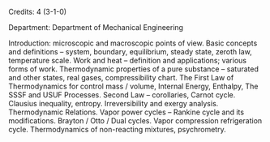 Credits: 4 (3-1-0)

Department: Department of Mechanical Engineering

Introduction: microscopic and macroscopic points of view. Basic concepts and definitions – system, boundary, equilibrium, steady state, zeroth law, temperature scale. Work and heat – definition and applications; various forms of work. Thermodynamic properties of a pure substance – saturated and other states, real gases, compressibility chart. The First Law of Thermodynamics for control mass / volume, Internal Energy, Enthalpy, The SSSF and USUF Processes. Second Law – corollaries, Carnot cycle. Clausius inequality, entropy. Irreversibility and exergy analysis. Thermodynamic Relations. Vapor power cycles – Rankine cycle and its modifications. Brayton / Otto / Dual cycles. Vapor compression refrigeration cycle. Thermodynamics of non-reacting mixtures, psychrometry.